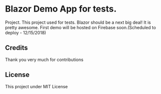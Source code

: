 # Blazor Demo App for tests.

Project. This project used for tests. Blazor should be a next big deal! It is pretty awesome. 
First demo will be hosted on Firebase soon.(Scheduled to deploy - 12/15/2018)


## Credits

Thank you very much for contributions

## License

This project under MIT License



